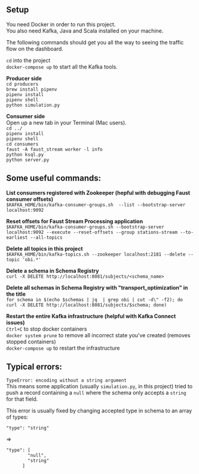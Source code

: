 ## Setup
You need Docker in order to run this project.  
You also need Kafka, Java and Scala installed on your machine.  


The following commands should get you all the way to seeing the traffic flow on the dashboard.  

`cd` into the project  
`docker-compose up` to start all the Kafka tools.  

**Producer side**  
`cd producers`  
`brew install pipenv`  
`pipenv install`  
`pipenv shell`  
`python simulation.py`  

**Consumer side**  
Open up a new tab in your Terminal (Mac users).  
`cd ../`  
`pipenv install`  
`pipenv shell`  
`cd consumers`  
`faust -A faust_stream worker -l info`  
`python ksql.py`  
`python server.py`  


## Some useful commands: 

**List consumers registered with Zookeeper (hepful with debugging Faust consumer offsets)**  
`$KAFKA_HOME/bin/kafka-consumer-groups.sh  --list --bootstrap-server localhost:9092`  

**Reset offsets for Faust Stream Processing application**  
`$KAFKA_HOME/bin/kafka-consumer-groups.sh --bootstrap-server localhost:9092 --execute --reset-offsets --group stations-stream --to-earliest --all-topics`  

**Delete all topics in this project**  
`$KAFKA_HOME/bin/kafka-topics.sh --zookeeper localhost:2181 --delete --topic 'obi.*'`

**Delete a schema in Schema Registry**  
`curl -X DELETE http://localhost:8081/subjects/<schema_name>`

**Delete all schemas in Schema Registry with "transport_optimization" in the title**  
`for schema in $(echo $schemas | jq  | grep obi | cut -d\" -f2); do curl -X DELETE http://localhost:8081/subjects/$schema; done)`

**Restart the entire Kafka infrastructure (helpful with Kafka Connect issues)**  
`Ctrl+C` to stop docker containers  
`docker system prune` to remove all incorrect state you've created (removes stopped containers)  
`docker-compose up` to restart the infrastructure  


## Typical errors: 

`TypeError: encoding without a string argument`  
This means some application (usually `simulation.py`, in this project) tried to push a record containing a `null` where the schema only accepts a `string` for that field.  

This error is usually fixed by changing accepted type in schema to an array of types:  
```
"type": "string"
```  

=>  

```
"type": [
        "null",
        "string"
      ]
```
